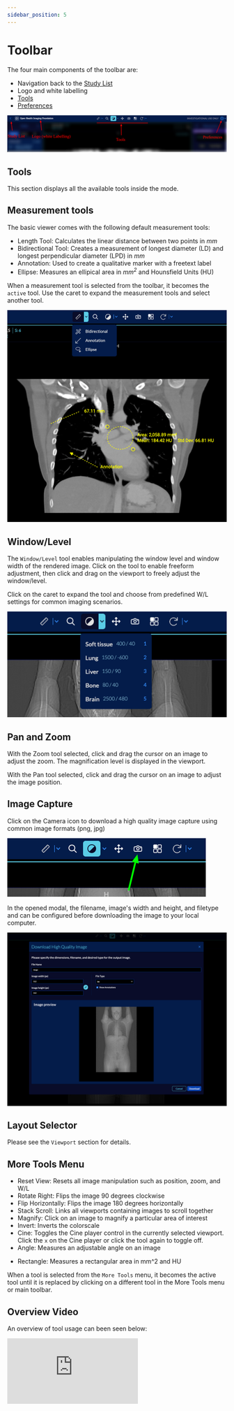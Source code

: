 ```yaml
---
sidebar_position: 5
---
```



# Toolbar

The four main components of the toolbar are:

- Navigation back to the [Study List](../index.md)
- Logo and white labelling
- [Tools](#tools)
- [Preferences](#preferences)

![user-viewer-toolbar](../../assets/img/user-viewer-toolbar.png)


## Tools
This section displays all the available tools inside the mode.
## Measurement tools
The basic viewer comes with the following default measurement tools:

- Length Tool: Calculates the linear distance between two points in *mm*
- Bidirectional Tool: Creates a measurement of longest diameter (LD) and longest perpendicular diameter (LPD) in *mm*
- Annotation: Used to create a qualitative marker with a freetext label
- Ellipse: Measures an ellipical area in *mm<sup>2</sup>* and Hounsfield Units (HU)

When a measurement tool is selected from the toolbar, it becomes the `active` tool. Use the caret to expand the measurement tools and select another tool.
<!-- We should add a smaller screenshot for each measurement tool. Maybe have a matrix with 4 identical sized screenshots in a box? Also we should make sure the screenshots have more realistic measurements -->

![user-viewer-toolbar-measurements](../../assets/img/user-viewer-toolbar-measurements.png)


## Window/Level
The `Window/Level` tool enables manipulating the window level and window width of the rendered image. Click on the tool to enable freeform adjustment, then click and drag on the viewport to freely adjust the window/level.

Click on the caret to expand the tool and choose from predefined W/L settings for common imaging scenarios.


![user-toolbar-preset](../../assets/img/user-toolbar-preset.png)


## Pan and Zoom
With the Zoom tool selected, click and drag the cursor on an image to adjust the zoom. The magnification level is displayed in the viewport.

With the Pan tool selected, click and drag the cursor on an image to adjust the image position.

## Image Capture
Click on the Camera icon to download a high quality image capture using common image formats (png, jpg)

![user-toolbar-download-icon](../../assets/img/user-toolbar-download-icon.png)

In the opened modal, the filename, image's width and height, and filetype and can be configured before downloading the image to your local computer.

![user-toolbar-download](../../assets/img/user-toolbar-download.png)



## Layout Selector
Please see the `Viewport` section for details.


## More Tools Menu
- Reset View: Resets all image manipulation such as position, zoom, and W/L
- Rotate Right: Flips the image 90 degrees clockwise
- Flip Horizontally: Flips the image 180 degrees horizontally
- Stack Scroll: Links all viewports containing images to scroll together
- Magnify: Click on an image to magnify a particular area of interest
- Invert: Inverts the colorscale
- Cine: Toggles the Cine player control in the currently selected viewport. Click the `x` on the Cine player or click the tool again to toggle off.
- Angle: Measures an adjustable angle on an image
<!-- - Probe: Should probe be enabled in basic viewer? Doesn't look like it works currently -->
- Rectangle: Measures a rectangular area in mm^2 and HU

When a tool is selected from the `More Tools` menu, it becomes the active tool until it is replaced by clicking on a different tool in the More Tools menu or main toolbar.

<!-- Cine player tool -->
## Overview Video
An overview of tool usage can been seen below:


<div style={{padding:"56.25% 0 0 0", position:"relative"}}>
    <iframe src="https://player.vimeo.com/video/545989422?badge=0&amp;autopause=0&amp;player_id=0&amp;app_id=58479" frameBorder="0" allow="autoplay; fullscreen; picture-in-picture" allowFullScreen style= {{ position:"absolute",top:0,left:0,width:"100%",height:"100%"}} title="measurement-report"></iframe>
</div>
